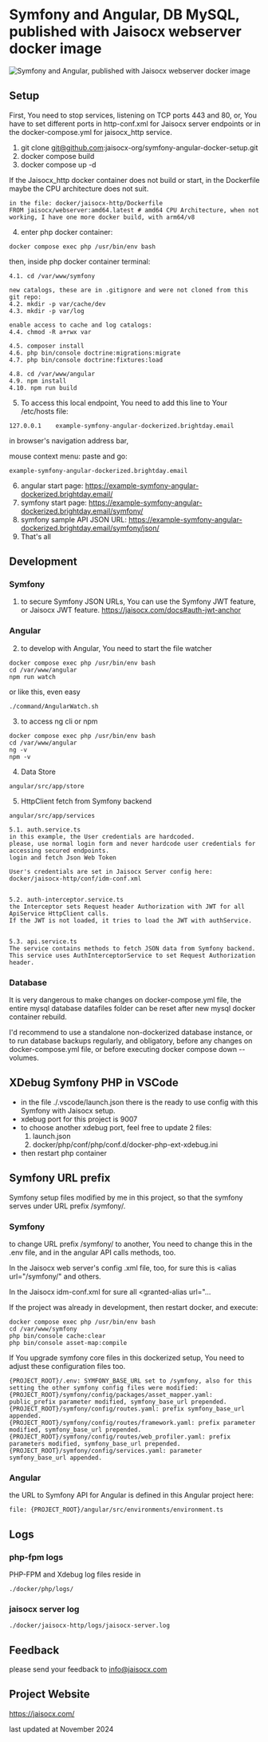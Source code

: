 # Symfony and Angular, DB MySQL, published with Jaisocx webserver docker image

![Symfony and Angular, published with Jaisocx webserver docker image](./Screenshot_2024-11-01_at_02.03.19.png)


## Setup 
First, You need to stop services, listening on TCP ports 443 and 80,
or, You have to set different ports in http-conf.xml for Jaisocx server endpoints
or in the docker-compose.yml for jaisocx_http service.

1. git clone git@github.com:jaisocx-org/symfony-angular-docker-setup.git
2. docker compose build
3. docker compose up -d

If the Jaisocx_http docker container does not build or start,
in the Dockerfile maybe the CPU architecture does not suit.
```
in the file: docker/jaisocx-http/Dockerfile
FROM jaisocx/webserver:amd64.latest # amd64 CPU Architecture, when not working, I have one more docker build, with arm64/v8
```
4. enter php docker container:
```
docker compose exec php /usr/bin/env bash
```

then, inside php docker container terminal:
```
4.1. cd /var/www/symfony

new catalogs, these are in .gitignore and were not cloned from this git repo:
4.2. mkdir -p var/cache/dev
4.3. mkdir -p var/log

enable access to cache and log catalogs:
4.4. chmod -R a+rwx var

4.5. composer install
4.6. php bin/console doctrine:migrations:migrate
4.7. php bin/console doctrine:fixtures:load

4.8. cd /var/www/angular
4.9. npm install
4.10. npm run build
```

5. To access this local endpoint, You need to add this line to Your /etc/hosts file:
```
127.0.0.1    example-symfony-angular-dockerized.brightday.email
```

in browser's navigation address bar, 

mouse context menu: paste and go:
```
example-symfony-angular-dockerized.brightday.email
```


6. angular start page: https://example-symfony-angular-dockerized.brightday.email/
7. symfony start page: https://example-symfony-angular-dockerized.brightday.email/symfony/
8. symfony sample API JSON URL: https://example-symfony-angular-dockerized.brightday.email/symfony/json/
9. That's all

## Development
### Symfony
1. to secure Symfony JSON URLs, 
You can use the Symfony JWT feature, 
or Jaisocx JWT feature. https://jaisocx.com/docs#auth-jwt-anchor

### Angular
2. to develop with Angular, You need to start the file watcher
```
docker compose exec php /usr/bin/env bash
cd /var/www/angular
npm run watch
```

or like this, even easy
```
./command/AngularWatch.sh
```

3. to access ng cli or npm
```
docker compose exec php /usr/bin/env bash
cd /var/www/angular
ng -v
npm -v
```

4. Data Store
```
angular/src/app/store
```

5. HttpClient fetch from Symfony backend
```
angular/src/app/services

5.1. auth.service.ts
in this example, the User credentials are hardcoded.
please, use normal login form and never hardcode user credentials for accessing secured endpoints.
login and fetch Json Web Token

User's credentials are set in Jaisocx Server config here:
docker/jaisocx-http/conf/idm-conf.xml


5.2. auth-interceptor.service.ts
the Interceptor sets Request header Authorization with JWT for all ApiService HttpClient calls.
If the JWT is not loaded, it tries to load the JWT with authService.


5.3. api.service.ts 
The service contains methods to fetch JSON data from Symfony backend.
This service uses AuthInterceptorService to set Request Authorization header.
```

### Database
It is very dangerous to make changes on docker-compose.yml file, 
the entire mysql database datafiles folder can be reset after new mysql docker container rebuild.

I'd recommend to use a standalone non-dockerized database instance, 
or to run database backups regularly, 
and obligatory, before any changes on docker-compose.yml file, 
or before executing docker compose down --volumes.



## XDebug Symfony PHP in VSCode
- in the file ./.vscode/launch.json there is the ready to use config with this Symfony with Jaisocx setup.
- xdebug port for this project is 9007
- to choose another xdebug port, feel free to update 2 files: 
  1. launch.json 
  2. docker/php/conf/php/conf.d/docker-php-ext-xdebug.ini
- then restart php container  


## Symfony URL prefix
Symfony setup files modified by me in this project, so that the symfony serves under URL prefix /symfony/.

### Symfony
to change URL prefix /symfony/ to another, You need to change this in the .env file,
and in the angular API calls methods, too.

In the Jaisocx web server's config .xml file, too, for sure
this is &lt;alias url="/symfony/" and others.

In the Jaisocx idm-conf.xml for sure all &lt;granted-alias url="...

If the project was already in development, then restart docker, and execute:
```
docker compose exec php /usr/bin/env bash
cd /var/www/symfony
php bin/console cache:clear 
php bin/console asset-map:compile
```

If You upgrade symfony core files in this dockerized setup, You need to adjust these configuration files too.
```
{PROJECT_ROOT}/.env: SYMFONY_BASE_URL set to /symfony, also for this setting the other symfony config files were modified:
{PROJECT_ROOT}/symfony/config/packages/asset_mapper.yaml: public_prefix parameter modified, symfony_base_url prepended.
{PROJECT_ROOT}/symfony/config/routes.yaml: prefix symfony_base_url appended.
{PROJECT_ROOT}/symfony/config/routes/framework.yaml: prefix parameter modified, symfony_base_url prepended.
{PROJECT_ROOT}/symfony/config/routes/web_profiler.yaml: prefix parameters modified, symfony_base_url prepended.
{PROJECT_ROOT}/symfony/config/services.yaml: parameter symfony_base_url appended.
```

### Angular
the URL to Symfony API for Angular is defined in this Angular project here:
```
file: {PROJECT_ROOT}/angular/src/environments/environment.ts
```


## Logs

### php-fpm logs
PHP-FPM and  Xdebug log files reside in 
```
./docker/php/logs/
```


### jaisocx server log
```
./docker/jaisocx-http/logs/jaisocx-server.log
```


## Feedback
please send your feedback to info@jaisocx.com


## Project Website
https://jaisocx.com/


last updated at November 2024
